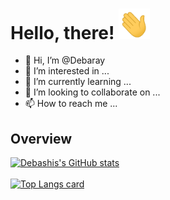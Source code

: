 # Hello, there! <img src="https://raw.githubusercontent.com/Mahfuz60/Mahfuz60/main/wave.gif" width="50px">

- 👋 Hi, I’m @Debaray
- 👀 I’m interested in ...
- 🌱 I’m currently learning ...
- 💞️ I’m looking to collaborate on ...
- 📫 How to reach me ...

<!---
Debaray/Debaray is a ✨ special ✨ repository because its `README.md` (this file) appears on your GitHub profile.
You can click the Preview link to take a look at your changes.
--->
## Overview

[![Debashis's GitHub stats](https://github-readme-stats.vercel.app/api?username=Debaray&count_private=true&show_icons=true&theme=radical)](https://github.com/Debaray/github-readme-stats)
</br>
</br>
[![Top Langs card](https://github-readme-stats.vercel.app/api/top-langs/?username=Debaray&card_width=550&show_icons=true&theme=radical)](https://github.com/Debaray)

